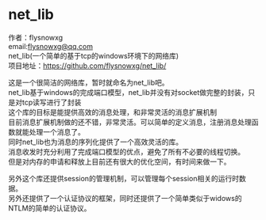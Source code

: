 # net_lib  
作者：flysnowxg  
email:flysnowxg@qq.com  
net_lib(一个简单的基于tcp的windows环境下的网络库)  
项目地址：https://github.com/flysnowxg/net_lib/
  
这是一个很简洁的网络库，暂时就命名为net_lib吧。  
net_lib基于windows的完成端口模型，net_lib并没有对socket做完整的封装，只是对tcp读写进行了封装  
这个库的目标是能提供高效的消息处理，和非常灵活的消息扩展机制  
目前消息扩展机制做的还不错，非常灵活。可以简单的定义消息，注册消息处理函数就能处理一个消息了。  
同时net_lib也为消息的序列化提供了一个高效灵活的库。  
消息收发时充分利用了完成端口模型的优点，避免了所有不必要的线程切换。  
但是对内存的申请和释放上目前还有很大的优化空间，有时间来做一下。  
  
另外这个库还提供session的管理机制，可以管理每个session相关的运行时数据。  
另外还提供了一个认证协议的框架，同时还提供了一个简单类似于widows的NTLM的简单的认证协议。  
